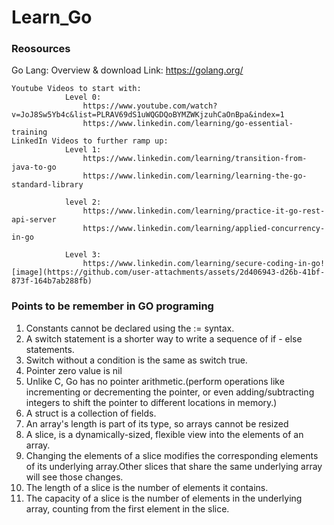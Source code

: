 # Learn_Go


### Reosources

Go Lang: Overview & download Link: https://golang.org/ 

```
Youtube Videos to start with: 
            Level 0:
                https://www.youtube.com/watch?v=JoJ8Sw5Yb4c&list=PLRAV69dS1uWQGDQoBYMZWKjzuhCaOnBpa&index=1
                https://www.linkedin.com/learning/go-essential-training
LinkedIn Videos to further ramp up: 
            Level 1:
                https://www.linkedin.com/learning/transition-from-java-to-go
                https://www.linkedin.com/learning/learning-the-go-standard-library

            level 2:
                https://www.linkedin.com/learning/practice-it-go-rest-api-server
                https://www.linkedin.com/learning/applied-concurrency-in-go

            Level 3:
                https://www.linkedin.com/learning/secure-coding-in-go![image](https://github.com/user-attachments/assets/2d406943-d26b-41bf-873f-164b7ab288fb)
```
### Points to be remember in GO programing
1. Constants cannot be declared using the := syntax.
2. A switch statement is a shorter way to write a sequence of if - else statements.
3. Switch without a condition is the same as switch true.
4. Pointer zero value is nil
5. Unlike C, Go has no pointer arithmetic.(perform operations like incrementing or decrementing the pointer, or even adding/subtracting integers to shift the pointer to different locations in memory.)
6. A struct is a collection of fields.
7. An array's length is part of its type, so arrays cannot be resized
8. A slice, is a dynamically-sized, flexible view into the elements of an array.
9. Changing the elements of a slice modifies the corresponding elements of its underlying array.Other slices that share the same underlying array will see those changes.
10. The length of a slice is the number of elements it contains.
11. The capacity of a slice is the number of elements in the underlying array, counting from the first element in the slice.




